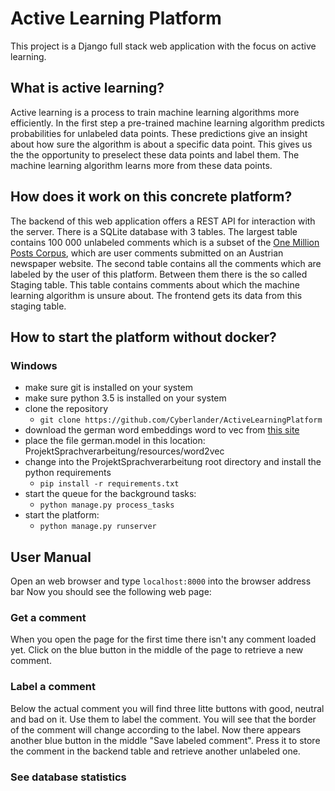 # Active Learning Platform
This project is a  Django full stack web application with the focus on active learning.

## What is active learning?
Active learning is a process to train machine learning algorithms more efficiently.
In the first step a pre-trained machine learning algorithm predicts
probabilities for unlabeled data points. These predictions give an insight about
how sure the algorithm is about a specific data point. This gives us the the
opportunity to preselect these data points and label them. The machine learning algorithm
learns more from these data points.

## How does it work on this concrete platform?
The backend of this web application offers a REST API for interaction with the server.
There is a SQLite database with 3 tables. The largest table contains 100 000 unlabeled
comments which is a subset of the [One Million Posts Corpus](https://ofai.github.io/million-post-corpus/),
which are user comments submitted on an Austrian newspaper website. The second table
contains all the comments which are labeled by the user of this platform. Between
them there is the so called Staging table. This table contains comments about which
the machine learning algorithm is unsure about. The frontend gets its data from
this staging table.

## How to start the platform without docker?
### Windows
* make sure git is installed on your system
* make sure python 3.5 is installed on your system
* clone the repository
  * ```git clone https://github.com/Cyberlander/ActiveLearningPlatform```
* download the german word embeddings word to vec from [this site](http://cloud.devmount.de/d2bc5672c523b086/german.model)
* place the file german.model in this location: ProjektSprachverarbeitung/resources/word2vec
* change into the ProjektSprachverarbeitung root directory and install the python requirements
  * ```pip install -r requirements.txt```
* start the queue for the background tasks:
  * ```python manage.py process_tasks```
* start the platform:
  * ```python manage.py runserver```

## User Manual
Open an web browser and type ```localhost:8000``` into the browser address bar
Now you should see the following web page:
### Get a comment
When you open the page for the first time there isn't any comment loaded yet.
Click on the blue button in the middle of the page to retrieve a new comment.

### Label a comment
Below the actual comment you will find three litte buttons with good, neutral and
bad on it.  Use them to label the comment. You will see that the border of the
comment will change according to the label. Now there appears another blue button
in the middle "Save labeled comment". Press it to store the comment in the backend
table and retrieve another unlabeled one.

### See database statistics
